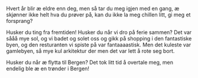 Hvert år blir æ eldre enn deg, men så tar du meg igjen med en gang, æ skjønner ikke helt hva du prøver på, kan du ikke la meg chillen litt, gi meg et forsprang?

Husker du ting fra fremtiden!
Husker du når vi dro på ferie sammen? Det var sååå mye sol, og vi badet og solet oss og gikk på shopping i den fantastiske byen, og den resturanten vi spiste på var fantaaaastisk. Men det kuleste var gamlebyen, så mye kul arkitektur der men det var lett å rote seg bort.

Husker du når æ flytta til Bergen? Det tok litt tid å overtale meg, men endelig ble æ en trønder i Bergen! 